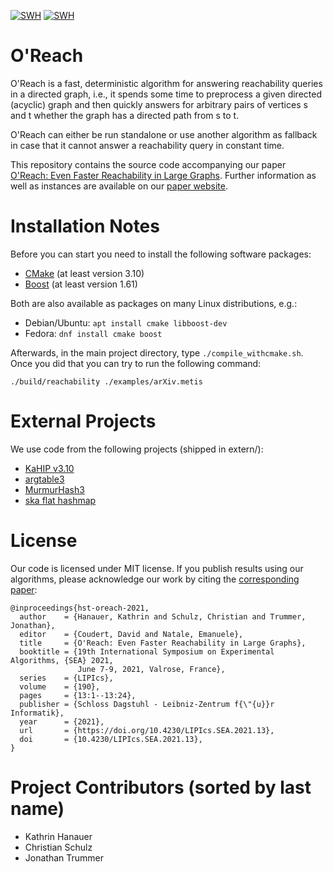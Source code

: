 [![SWH](https://archive.softwareheritage.org/badge/origin/https://github.com/o-reach/O-Reach/)](https://archive.softwareheritage.org/browse/origin/?origin_url=https://github.com/o-reach/O-Reach)
[![SWH](https://archive.softwareheritage.org/badge/swh:1:dir:f3b335103fbc2a0d161f573a2ffc64f4599a2a66/)](https://archive.softwareheritage.org/swh:1:dir:f3b335103fbc2a0d161f573a2ffc64f4599a2a66)

O'Reach
=====
O'Reach is a fast, deterministic algorithm for answering reachability queries in a directed graph, i.e.,
it spends some time to preprocess a given directed (acyclic) graph and then quickly answers for arbitrary pairs of vertices s and t whether the graph has a directed path from s to t.

O'Reach can either be run standalone or use another algorithm as fallback in
case that it cannot answer a reachability query in constant time.

This repository contains the source code accompanying our paper
[O'Reach: Even Faster Reachability in Large Graphs](https://doi.org/10.4230/LIPIcs.SEA.2021.13).
Further information as well as instances are available on our [paper website](https://oreach.taa.univie.ac.at/).

Installation Notes
=====

Before you can start you need to install the following software packages:

- [CMake](https://cmake.org/) (at least version 3.10)
- [Boost](https://www.boost.org/) (at least version 1.61)

Both are also available as packages on many Linux distributions, e.g.:
- Debian/Ubuntu: ``apt install cmake libboost-dev``
- Fedora: ``dnf install cmake boost``


Afterwards, in the main project directory, type `./compile_withcmake.sh`. Once
you did that you can try to run the following command:
```
./build/reachability ./examples/arXiv.metis
```

External Projects
======
We use code from the following projects (shipped in extern/):

- [KaHIP v3.10](https://github.com/KaHIP/KaHIP/)
- [argtable3](https://github.com/argtable/argtable3)
- [MurmurHash3](https://github.com/aappleby/smhasher/blob/92cf3702fcfaadc84eb7bef59825a23e0cd84f56/src/MurmurHash3.cpp)
- [ska flat hashmap](https://github.com/skarupke/flat_hash_map/blob/2c4687431f978f02a3780e24b8b701d22aa32d9c/flat_hash_map.hpp)


License
=====
Our code is licensed under MIT license.
If you publish results using our algorithms, please acknowledge our work by
citing the [corresponding paper](https://doi.org/10.4230/LIPIcs.SEA.2021.13):

```
@inproceedings{hst-oreach-2021,
  author    = {Hanauer, Kathrin and Schulz, Christian and Trummer, Jonathan},
  editor    = {Coudert, David and Natale, Emanuele},
  title     = {O'Reach: Even Faster Reachability in Large Graphs},
  booktitle = {19th International Symposium on Experimental Algorithms, {SEA} 2021,
               June 7-9, 2021, Valrose, France},
  series    = {LIPIcs},
  volume    = {190},
  pages     = {13:1--13:24},
  publisher = {Schloss Dagstuhl - Leibniz-Zentrum f{\"{u}}r Informatik},
  year      = {2021},
  url       = {https://doi.org/10.4230/LIPIcs.SEA.2021.13},
  doi       = {10.4230/LIPIcs.SEA.2021.13},
}
```

Project Contributors (sorted by last name)
=====
- Kathrin Hanauer
- Christian Schulz
- Jonathan Trummer
